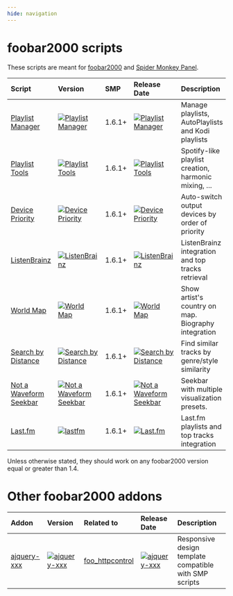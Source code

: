 ```yaml
---
hide: navigation
---
```


# foobar2000 scripts

These scripts are meant for [foobar2000](https://www.foobar2000.org/) and
 [Spider Monkey Panel](https://theqwertiest.github.io/foo_spider_monkey_panel/).

|Script|Version|SMP|Release Date|Description|
|:---|:---|:---|:---|:---|
|[Playlist Manager](scripts/playlist-manager-smp)|[![Playlist Manager](https://img.shields.io/github/v/release/Regorxxx/Playlist-Manager-SMP?include_prereleases&label=%20)](scripts/playlist-manager-smp)|1.6.1+|[![Playlist Manager](https://img.shields.io/github/release-date/Regorxxx/Playlist-Manager-SMP?label=%20)](scripts/playlist-manager-smp)|Manage playlists, AutoPlaylists and Kodi playlists|
|[Playlist Tools](scripts/playlist-tools-smp)|[![Playlist Tools](https://img.shields.io/github/v/release/Regorxxx/Playlist-Tools-SMP?include_prereleases&label=%20)](scripts/playlist-tools-smp)|1.6.1+|[![Playlist Tools](https://img.shields.io/github/release-date/Regorxxx/Playlist-Tools-SMP?label=%20)](scripts/playlist-tools-smp)|Spotify-like playlist creation, harmonic mixing, ...|
|[Device Priority](scripts/device-priority-smp)|[![Device Priority](https://img.shields.io/github/v/release/Regorxxx/Device-Priority-SMP?include_prereleases&label=%20)](scripts/device-priority-smp)|1.6.1+|[![Device Priority](https://img.shields.io/github/release-date/Regorxxx/Device-Priority-SMP?label=%20)](scripts/device-priority-smp)|Auto-switch output devices by order of priority|
|[ListenBrainz](scripts/listenbrainz-smp)|[![ListenBrainz](https://img.shields.io/github/v/release/Regorxxx/Listenbrainz-SMP?include_prereleases&label=%20)](scripts/listenbrainz-smp)|1.6.1+|[![ListenBrainz](https://img.shields.io/github/release-date/Regorxxx/Listenbrainz-SMP?label=%20)](scripts/listenbrainz-smp)|ListenBrainz integration and top tracks retrieval|
|[World Map](scripts/world-map-smp)|[![World Map](https://img.shields.io/github/v/release/Regorxxx/World-Map-SMP?include_prereleases&label=%20)](scripts/world-map-smp)|1.6.1+|[![World Map](https://img.shields.io/github/release-date/Regorxxx/World-Map-SMP?label=%20)](scripts/world-map-smp)|Show artist's country on map. Biography integration|
|[Search by Distance](scripts/search-by-distance-smp)|[![Search by Distance](https://img.shields.io/github/v/release/Regorxxx/Search-By-Distance-SMP?include_prereleases&label=%20)](scripts/search-by-distance-smp)|1.6.1+|[![Search by Distance](https://img.shields.io/github/release-date/Regorxxx/Search-By-Distance-SMP?label=%20)](scripts/search-by-distance-smp)|Find similar tracks by genre/style similarity|
|[Not a Waveform Seekbar](scripts/not-a-waveform-seekbar-smp)|[![Not a Waveform Seekbar](https://img.shields.io/github/v/release/Regorxxx/Not-A-Waveform-Seekbar-SMP?include_prereleases&label=%20)](scripts/not-a-waveform-seekbar-smp)|1.6.1+|[![Not a Waveform Seekbar](https://img.shields.io/github/release-date/Regorxxx/Not-A-Waveform-Seekbar-SMP?label=%20)](scripts/not-a-waveform-seekbar-smp)|Seekbar with multiple visualization presets.|
|[Last.fm](scripts/lastfm-smp)|[![lastfm](https://img.shields.io/github/v/release/Regorxxx/Playlist-Tools-SMP?include_prereleases&label=%20)](scripts/lastfm-smp)|1.6.1+|[![Last.fm](https://img.shields.io/github/release-date/Regorxxx/Playlist-Tools-SMP?label=%20)](scripts/lastfm-smp)|Last.fm playlists and top tracks integration|


Unless otherwise stated, they should work on any foobar2000 version equal or greater than 1.4.

# Other foobar2000 addons

|Addon|Version|Related to|Release Date|Description|
|:---|:---|:---|:---|:---|
|[ajquery-xxx](others/ajquery-xxx)|[![ajquery-xxx](https://img.shields.io/github/v/release/Regorxxx/ajquery-XXX?include_prereleases&label=%20)](others/ajquery-xxx)|[foo_httpcontrol](https://bitbucket.org/oblikoamorale/foo_httpcontrol/wiki/Home)|[![ajquery-xxx](https://img.shields.io/github/release-date/Regorxxx/ajquery-XXX?label=%20)](others/ajquery-xxx)|Responsive design template compatible with SMP scripts|